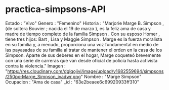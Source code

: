 # practica-simpsons-API

Estado
:
"Vivo"
Genero
:
"Femenino"
Historia
:
"Marjorie Marge B. Simpson , (de soltera Bouvier ; nacida el 19 de marzo ), es la feliz ama de casa y madre de tiempo completo de la familia Simpson . Con su esposo Homer , tiene tres hijos: Bart , Lisa y Maggie Simpson . Marge es la fuerza moralista en su familia y, a menudo, proporciona una voz fundamental en medio de las payasadas de su familia al tratar de mantener el orden en la casa de los Simpson. Aparte de sus deberes en el hogar, Marge coqueteó brevemente con una serie de carreras que van desde oficial de policía hasta activista contra la violencia."
Imagen
:
"https://res.cloudinary.com/dglqojivj/image/upload/v1682559694/simpsons/250px-Marge_Simpson_ivadwr.png"
Nombre
:
"Marge Simpson"
Ocupacion
:
"Ama de casa"
\_id
:
"63e2beaee6c69920933ff310"
